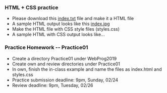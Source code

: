 ### HTML + CSS practice

* Please download this [index.txt](./spec/index.txt) file and make it a HTML file
* A sample HTML output looks like this [index.jpg](./spec/index.jpg)
* Make the HTML file with CSS style files (styles.css)
* A sample HTML with CSS output looks like...

### Practice Homework -- Practice01

* Create a directory Practice01 under WebProg2019
* Create own and review directories under Practice01
* In own, finish the in-class example and name the files as index.html and styles.css
* Practice submission deadline: 9pm, Sunday, 02/24
* Review deadline: 9pm, Tuesday, 02/26
